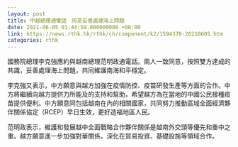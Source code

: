 ```yaml
---
layout: post
title: 中越總理通電話　同意妥善處理海上問題
date: 2021-06-05 01:44:59.000000000 +08:00
link: https://news.rthk.hk/rthk/ch/component/k2/1594378-20210605.htm
categories: rthk
---
```


國務院總理李克強應約與越南總理范明政通電話。兩人一致同意，按照雙方達成的共識，妥善處理海上問題，共同維護南海和平穩定。

李克強又表示，中方願意與越方加強在疫情防控、疫苗研發生產等方面的合作。中方將繼續向越方提供力所能及的支持和幫助，希望越方為在當地的中國公民接種疫苗提供便利。中方願意同包括越南在內的相關國家，共同努力推動區域全面經濟夥伴關係協定（RCEP）早日生效，更好造福地區人民。

范明政表示，維護和發展越中全面戰略合作夥伴關係是越南外交頭等優先和重中之重。越方願意進一步加強對華關係，深化在貿易投資、基礎設施等領域合作。
